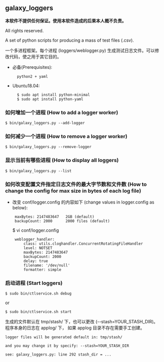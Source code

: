 ## galaxy_loggers

**本软件不提供任何保证。使用本软件造成的后果本人概不负责。**

All rights reserved.

A set of python scripts for producing a mass of test files (.csv).

一个多进程框架。每个进程 (loggers/weblogger.py) 生成测试日志文件。可以修改代码，使之用于其它目的。

- 必备(Prerequisites):

    	python2 + yaml

- Ubuntu18.04:

        $ sudo apt install python-minimal
        $ sudo apt install python-yaml

### 如何增加一个进程 (How to add a logger worker)


	$ bin/galaxy_loggers.py --add-logger


### 如何减少一个进程 (How to remove a logger worker)

	$ bin/galaxy_loggers.py --remove-logger

### 显示当前有哪些进程 (How to display all loggers)

	$ bin/galaxy_loggers.py --list


### 如何改变配置文件指定日志文件的最大字节数和文件数 (How to change the config for max size in bytes of each log file)

 - 改变 conf/logger.config 的内容如下 (change values in logger.config as below):

        maxBytes: 2147483647   2GB (default)
        backupCount: 2000      2000 files (default)


    $ vi conf/logger.config

	    weblogger_handler:
	        class: utils.cloghandler.ConcurrentRotatingFileHandler
	        level: NOTSET
	        maxBytes: 2147483647
	        backupCount: 2000
	        delay: true
	        filename: '/dev/null'
	        formatter: simple


### 启动进程 (Start loggers)


	$ sudo bin/ctlservice.sh debug

  or

    $ sudo bin/ctlservice.sh start


生成的文件默认在 tmp/stash/ 下，也可以更改 (--stash=YOUR_STASH_DIR)。程序本身的日志在 applog/ 下， 如果 applog 目录不存在需要手工创建。

	logger files will be generated default in: tmp/stash/
	
	and you may change it by specify: --stash=YOUR_STASH_DIR
	
	see: galaxy_loggers.py: line 292 stash_dir = ...

